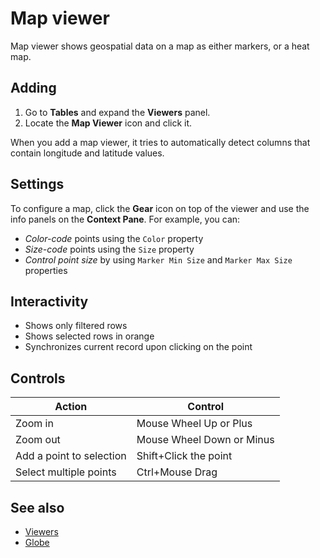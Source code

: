 <!-- TITLE: Map viewer -->
<!-- SUBTITLE: -->

# Map viewer

Map viewer shows geospatial data on a map as either markers, or a heat map.

## Adding

1. Go to **Tables** and expand the **Viewers** panel.
1. Locate the **Map Viewer** icon and click it.

When you add a map viewer, it tries to automatically detect columns that contain
longitude and latitude values.

## Settings

To configure a map, click the **Gear** icon on top of the viewer and use the
info panels on the **Context Pane**. For example, you can:

* *Color-code* points using the `Color` property
* *Size-code* points using the `Size` property
* *Control point size* by using `Marker Min Size` and `Marker Max Size` properties

## Interactivity

* Shows only filtered rows
* Shows selected rows in orange
* Synchronizes current record upon clicking on the point

## Controls

|Action              |        Control                |
|------------------------|----------------------|
| Zoom in                                            | Mouse Wheel Up or Plus          |
| Zoom out                                         | Mouse Wheel Down or Minus  |
| Add a point to selection                | Shift+Click the point                   |
| Select multiple points                    | Ctrl+Mouse Drag                       |

## See also

* [Viewers](../viewers.md)
* [Globe](globe.md)
